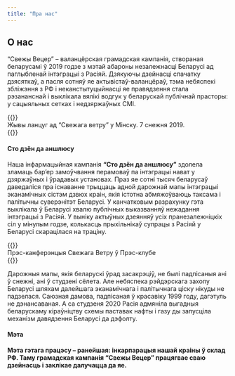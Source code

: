 ```yaml
---
title: "Пра нас"
---
```


## О нас

“Свежы Вецер” – валанцёрская грамадская кампанія, створаная беларусамі ў 2019 годзе з мэтай абароны 
незалежнасці Беларусі ад паглыбленай інтэграцыі з Расіяй. Дзякуючы дзейнасці спачатку дзясяткаў, 
а пасля сотняў яе актывістаў-валанцёраў, тэма небяспекі збліжэння з РФ і неканстытуцыйнасці 
яе правядзення стала рэзананснай і выклікала вялікі водгук у беларускай публічнай прасторы: 
у сацыяльных сетках і недзяржаўных СМІ.

<div class="row">
    <div class="col-lg-6">
        {{<img "img/articles/lancug_1.png">}}
        <br>
        <span class="text-muted">Жывы ланцуг ад “Свежага ветру” у Мінску. 7 снежня 2019.</span>
    </div>
    <div class="col-lg-4">
        {{<img "img/articles/lancug_2.png">}}
    </div>
</div>

#### Сто дзён да аншлюсу

Наша інфармацыйная кампанія **“Сто дзён да аншлюсу”** здолела зламаць бар’ер замоўчвання перамоваў 
па інтэграцыі нават у дзяржаўных і ўрадавых установах. Праз яе сотні тысяч беларусаў 
даведаліся пра існаванне трыццаць адной дарожнай мапы інтэграцыі эканамічных сістэм 
дзвюх краін, якія істотна абмяжоўваюць таксама і палітычны суверэнітэт Беларусі. 
У канчатковым разрахунку гэта выклікала ў Беларусі хвалю публічных выказванняў 
нежадання інтэграцыі з Расіяй. У выніку актыўных дзеянняў усіх пранезалежніцкіх 
сіл у мінулым годзе, колькасць прыхільнікаў супрацы з Расіяй у Беларусі скарацілася на траціну.

<div class="row">
    <div class="col-lg-6">
        {{<img "img/articles/press_1.png">}}
        <br>
        <span class="text-muted"> Прэс-канферэнцыя Свежага Ветру ў Прэс-клубе</span>
    </div>
    <div class="col-lg-4">
        {{<img "img/articles/press_2.png">}}
    </div>
</div>

Дарожныя мапы, якія беларускі ўрад засакрэціў, не былі падпісаныя ані ў снежні, 
ані ў студзені сёлета. Але небяспека рэйдэрскага захопу Беларусі шляхам далейшага 
эканамічнага і палітычнага ціску нікуды не падзелася. 
Саюзная дамова, падпісаная ў красавіку 1999 году, дагэтуль не дэнансаваная. 
А са студзеня 2020 Расія адмяніла выгадныя беларускаму кіраўніцтву схемы 
паставак нафты і газу ды запусціла механізм давядзення Беларусі да дэфолту.

#### Мэта

**Мэта гэтага працэсу – ранейшая: інкарпарацыя нашай краіны ў склад РФ. Таму грамадская 
кампанія “Свежы Вецер” працягвае сваю дзейнасць і заклікае далучацца да яе.**
